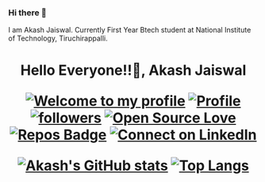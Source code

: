 ### Hi there 👋
I am Akash Jaiswal. Currently First Year Btech student at National Institute of Technology, Tiruchirappalli.
<p align="center">
</p>
<h1 align="center">Hello Everyone!!👋, Akash Jaiswal

[![Welcome to my profile](https://img.shields.io/badge/Hello,Programmer!-Welcome-orange.svg?style=flat&logo=github)](https://github.com/jaiakash) [![Profile](https://visitor-badge.glitch.me/badge?page_id=Richaansh-bot.profileviews-badge)](https://github.com/Richaansh-bot) [![followers](https://img.shields.io/github/followers/jaiakash?style=social)](https://github.com/jaiakash?tab=followers) [![Open Source Love](https://badges.frapsoft.com/os/v2/open-source.svg?v=103)](https://github.com/jaiakash)[![Repos Badge](https://badges.pufler.dev/repos/jaiakash)](https://github.com/jaiakash?tab=repositories) [![Connect on LinkedIn](https://img.shields.io/badge/--linkedin?label=LinkedIn&logo=LinkedIn&style=social)](https://www.linkedin.com/in/akashjaiswal03/) 
<br>

<!--Codechef - https://www.codechef.com/users/akashjaiswal03
My android app - https://play.google.com/store/apps/details?id=com.amostrone.akash.sanjeevwebsolutions&hl=en_IN&gl=US

Connect with me on - 
Linkedin - https://www.linkedin.com/in/akashjaiswal03/
Instagram - https://www.instagram.com/jai_akash03
Facebook - http://facebook.com/AkashJaiswal03-->
  


[![Akash's GitHub stats](https://github-readme-stats.vercel.app/api?username=jaiakash&count_private=true&show_icons=true&theme=radical)](https://github.com/anuraghazra/github-readme-stats)
[![Top Langs](https://github-readme-stats.vercel.app/api/top-langs/?username=jaiakash&layout=compact&show_icons=true&theme=radical)](https://github.com/anuraghazra/github-readme-stats)

<!--
**jaiakash/jaiakash** is a ✨ _special_ ✨ repository because its `README.md` (this file) appears on your GitHub profile.

Here are some ideas to get you started:

- 🔭 I’m currently working on ...
- 🌱 I’m currently learning ...
- 👯 I’m looking to collaborate on ...
- 🤔 I’m looking for help with ...
- 💬 Ask me about ...
- 📫 How to reach me: ...
- 😄 Pronouns: ...
- ⚡ Fun fact: ...
-->
